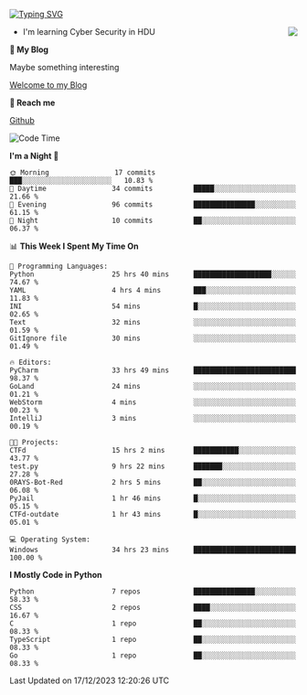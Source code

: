 [![Typing SVG](https://readme-typing-svg.herokuapp.com?font=Fira+Code&pause=1000&random=false&width=450&height=60&lines=Hello+%F0%9F%91%8B%F0%9F%8F%BB;I'm+JBNRZ)](https://git.io/typing-svg)

<a href="#">
  <img align="right" src="https://github-readme-stats.vercel.app/api?username=JBNRZ&show_icons=true&bg_color=15,f2f7fd,E0EAFC" />
</a>

- I'm learning Cyber Security in HDU

 **🌱 My Blog**

Maybe something interesting

[Welcome to my Blog](https://jbnrz.com.cn/)

 **💬 Reach me** 

[Github](https://github.com/JBNRZ)


<!--START_SECTION:waka-->
![Code Time](http://img.shields.io/badge/Code%20Time-201%20hrs%2048%20mins-blue)

**I'm a Night 🦉** 

```text
🌞 Morning                17 commits          ███░░░░░░░░░░░░░░░░░░░░░░   10.83 % 
🌆 Daytime                34 commits          █████░░░░░░░░░░░░░░░░░░░░   21.66 % 
🌃 Evening                96 commits          ███████████████░░░░░░░░░░   61.15 % 
🌙 Night                  10 commits          ██░░░░░░░░░░░░░░░░░░░░░░░   06.37 % 
```


📊 **This Week I Spent My Time On** 

```text
💬 Programming Languages: 
Python                   25 hrs 40 mins      ███████████████████░░░░░░   74.67 % 
YAML                     4 hrs 4 mins        ███░░░░░░░░░░░░░░░░░░░░░░   11.83 % 
INI                      54 mins             █░░░░░░░░░░░░░░░░░░░░░░░░   02.65 % 
Text                     32 mins             ░░░░░░░░░░░░░░░░░░░░░░░░░   01.59 % 
GitIgnore file           30 mins             ░░░░░░░░░░░░░░░░░░░░░░░░░   01.49 % 

🔥 Editors: 
PyCharm                  33 hrs 49 mins      █████████████████████████   98.37 % 
GoLand                   24 mins             ░░░░░░░░░░░░░░░░░░░░░░░░░   01.21 % 
WebStorm                 4 mins              ░░░░░░░░░░░░░░░░░░░░░░░░░   00.23 % 
IntelliJ                 3 mins              ░░░░░░░░░░░░░░░░░░░░░░░░░   00.19 % 

🐱‍💻 Projects: 
CTFd                     15 hrs 2 mins       ███████████░░░░░░░░░░░░░░   43.77 % 
test.py                  9 hrs 22 mins       ███████░░░░░░░░░░░░░░░░░░   27.28 % 
0RAYS-Bot-Red            2 hrs 5 mins        ██░░░░░░░░░░░░░░░░░░░░░░░   06.08 % 
PyJail                   1 hr 46 mins        █░░░░░░░░░░░░░░░░░░░░░░░░   05.15 % 
CTFd-outdate             1 hr 43 mins        █░░░░░░░░░░░░░░░░░░░░░░░░   05.01 % 

💻 Operating System: 
Windows                  34 hrs 23 mins      █████████████████████████   100.00 % 
```

**I Mostly Code in Python** 

```text
Python                   7 repos             ███████████████░░░░░░░░░░   58.33 % 
CSS                      2 repos             ████░░░░░░░░░░░░░░░░░░░░░   16.67 % 
C                        1 repo              ██░░░░░░░░░░░░░░░░░░░░░░░   08.33 % 
TypeScript               1 repo              ██░░░░░░░░░░░░░░░░░░░░░░░   08.33 % 
Go                       1 repo              ██░░░░░░░░░░░░░░░░░░░░░░░   08.33 % 
```




 Last Updated on 17/12/2023 12:20:26 UTC
<!--END_SECTION:waka-->
